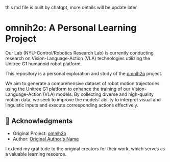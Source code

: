 this md file is built by chatgpt, more details will be update later
# omnih2o: A Personal Learning Project

Our Lab (NYU-Control/Robotics Research Lab) is currently conducting research on Vision-Language-Action (VLA) technologies utilizing the Unitree G1 humanoid robot platform. 

This repository is a personal exploration and study of the [omnih2o](https://github.com/LeCAR-Lab/human2humanoid.git) project. 

We aim to generate a comprehensive dataset of robot motion trajectories using the Unitree G1 platform to enhance the training of our Vision-Language-Action (VLA) models. By collecting diverse and high-quality motion data, we seek to improve the models' ability to interpret visual and linguistic inputs and execute corresponding actions effectively.



## 📌 Acknowledgments

- Original Project: [omnih2o](https://github.com/LeCAR-Lab/human2humanoid.git)
- Author: [Original Author's Name](https://github.com/LeCAR-Lab)

I extend my gratitude to the original creators for their work, which serves as a valuable learning resource.


